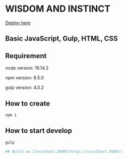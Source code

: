 # WISDOM AND INSTINCT
[Deploy here](https://presto-agency.github.io/WISDOM-AND-NSTINCT/)

## Basic JavaScript, Gulp, HTML, CSS

## Requirement

node version: 16.14.2

npm version: 8.5.0

gulp version: 4.0.2

## How to create

```bash
npm i
```

## How to start develop

```bash
gulp

## Build on [localhost:3000](http://localhost:3000/)
